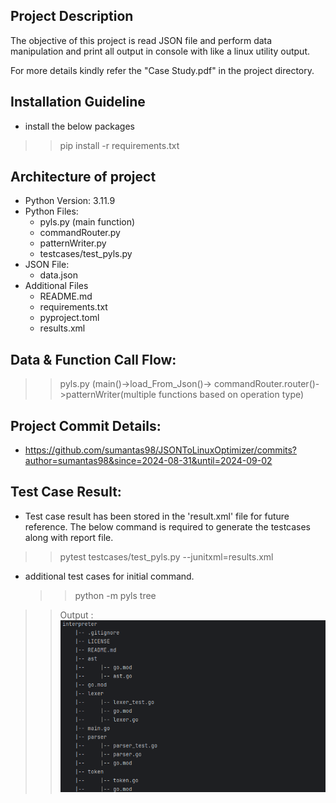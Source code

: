 ## Project Description ##
The objective of this project is read JSON file and perform data manipulation and print all output in console with like a linux utility output.

For more details kindly refer the "Case Study.pdf" in the project directory.

## Installation Guideline
* install the below packages
>> pip install -r requirements.txt

## Architecture of project
* Python Version: 3.11.9
* Python Files:
  * pyls.py (main function)
  * commandRouter.py
  * patternWriter.py
  * testcases/test_pyls.py
* JSON File:
  * data.json
* Additional Files
  * README.md
  * requirements.txt
  * pyproject.toml
  * results.xml
## Data & Function Call Flow:
>> pyls.py (main()->load_From_Json()-> 
>  commandRouter.router()->patternWriter(multiple functions based on operation type)
##

## Project Commit Details:
* https://github.com/sumantas98/JSONToLinuxOptimizer/commits?author=sumantas98&since=2024-08-31&until=2024-09-02

## Test Case Result:
* Test case result has been stored in the 'result.xml' file for future reference. The below command is required to generate the testcases along with report file.
>> pytest testcases/test_pyls.py --junitxml=results.xml
> 
* additional test cases for initial command.
  >> python -m pyls tree
>> Output : 
> ![img.png](img.png)

